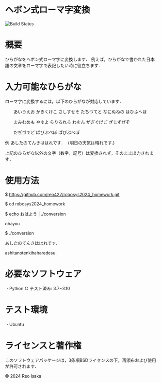 # ヘボン式ローマ字変換

![Build Status](https://github.com/reo422/robosys2024_homework/actions/workflows/test.yml/badge.svg)

# 概要
ひらがなをヘボン式ローマ字に変換します．
例えば，ひらがなで書かれた日本語の文章をローマ字で表記したい時に役立ちます．

# 入力可能なひらがな
ローマ字に変換するには，以下のひらがなが対応しています．

　　あいうえお かきくけこ さしすせそ たちつてと なにぬねの はひふへほ

　　まみむめも やゆよ らりるれろ わをん がぎぐげご ざじずぜぞ

　　だぢづでど ばびぶべぼ ぱぴぷぺぽ

例:あしたのてんきははれです.　 (明日の天気は晴れです.)

上記のひらがな以外の文字（数字，記号）は変換されず，そのまま出力されます．

# 使用方法

$ https://github.com/reo422/robosys2024_homework.git

$ cd robosys2024_homework

$ echo おはよう | ./conversion

ohayou

$ ./conversion

あしたのてんきははれです.

ashitanotenkihaharedesu.

# 必要なソフトウェア
・Python
    ○ テスト済み: 3.7~3.10

# テスト環境
・Ubuntu

# ライセンスと著作権
このソフトウェアパッケージは，3条項BSDライセンスの下，再頒布および使用が許可されます．

© 2024 Reo Isaka
